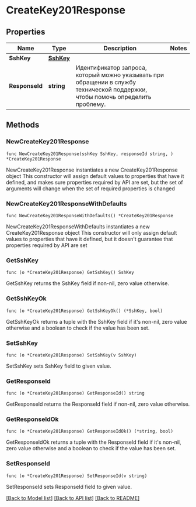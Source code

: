 # CreateKey201Response

## Properties

Name | Type | Description | Notes
------------ | ------------- | ------------- | -------------
**SshKey** | [**SshKey**](SshKey.md) |  | 
**ResponseId** | **string** | Идентификатор запроса, который можно указывать при обращении в службу технической поддержки, чтобы помочь определить проблему. | 

## Methods

### NewCreateKey201Response

`func NewCreateKey201Response(sshKey SshKey, responseId string, ) *CreateKey201Response`

NewCreateKey201Response instantiates a new CreateKey201Response object
This constructor will assign default values to properties that have it defined,
and makes sure properties required by API are set, but the set of arguments
will change when the set of required properties is changed

### NewCreateKey201ResponseWithDefaults

`func NewCreateKey201ResponseWithDefaults() *CreateKey201Response`

NewCreateKey201ResponseWithDefaults instantiates a new CreateKey201Response object
This constructor will only assign default values to properties that have it defined,
but it doesn't guarantee that properties required by API are set

### GetSshKey

`func (o *CreateKey201Response) GetSshKey() SshKey`

GetSshKey returns the SshKey field if non-nil, zero value otherwise.

### GetSshKeyOk

`func (o *CreateKey201Response) GetSshKeyOk() (*SshKey, bool)`

GetSshKeyOk returns a tuple with the SshKey field if it's non-nil, zero value otherwise
and a boolean to check if the value has been set.

### SetSshKey

`func (o *CreateKey201Response) SetSshKey(v SshKey)`

SetSshKey sets SshKey field to given value.


### GetResponseId

`func (o *CreateKey201Response) GetResponseId() string`

GetResponseId returns the ResponseId field if non-nil, zero value otherwise.

### GetResponseIdOk

`func (o *CreateKey201Response) GetResponseIdOk() (*string, bool)`

GetResponseIdOk returns a tuple with the ResponseId field if it's non-nil, zero value otherwise
and a boolean to check if the value has been set.

### SetResponseId

`func (o *CreateKey201Response) SetResponseId(v string)`

SetResponseId sets ResponseId field to given value.



[[Back to Model list]](../README.md#documentation-for-models) [[Back to API list]](../README.md#documentation-for-api-endpoints) [[Back to README]](../README.md)


